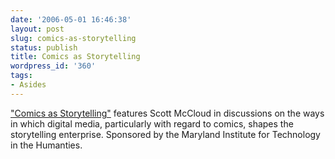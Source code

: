 ```yaml
---
date: '2006-05-01 16:46:38'
layout: post
slug: comics-as-storytelling
status: publish
title: Comics as Storytelling
wordpress_id: '360'
tags:
- Asides
---
```


["Comics as Storytelling"](http://mith2.umd.edu/?p=51) features Scott McCloud in discussions on the ways in which digital media, particularly with regard to comics, shapes the storytelling enterprise. Sponsored by the Maryland Institute for Technology in the Humanties.
